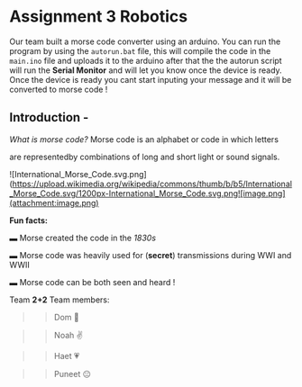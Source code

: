 # Assignment 3 Robotics 

Our team built a morse code converter using an arduino.
You can run the program by using the ```autorun.bat``` file,
this will compile the code in the ```main.ino``` file and uploads it to the
arduino after that the the autorun script will run the **Serial Monitor** and will let you know once the device is ready. Once the device is ready you cant start inputing your message and it will be converted to morse code !  


## Introduction - 




_What is morse code?_
Morse code is an alphabet or code in which letters

are representedby combinations of long and short light or sound signals.







![International_Morse_Code.svg.png](https://upload.wikimedia.org/wikipedia/commons/thumb/b/b5/International_Morse_Code.svg/1200px-International_Morse_Code.svg.png![image.png](attachment:image.png)



**Fun facts:** 





▬ Morse created the code in the _1830s_




▬ Morse code was heavily used for (**secret**) transmissions during WWI and WWII 




▬ Morse code can be both seen and heard !

Team **2+2**
Team members:
>>    Dom :shit:

>>    Noah :v:

>>    Haet :heartpulse:

>>    Puneet :neutral_face:

